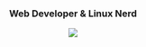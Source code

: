 <h3 align="center">
Web Developer & Linux Nerd
</p>

<p align="center">
  <img src="https://github-readme-stats.vercel.app/api?username=JakeStanger&show_icons=true&theme=radical"/>
</p>
